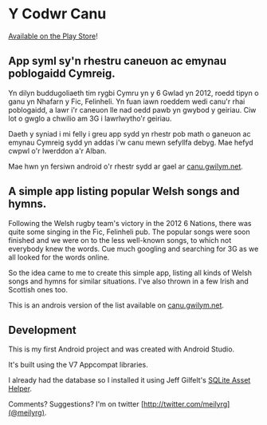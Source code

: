 # Y Codwr Canu

[Available on the Play Store](https://play.google.com/store/apps/details?id=com.meigwilym.ycodwrcanu)!

## App syml sy'n rhestru caneuon ac emynau poblogaidd Cymreig.

Yn dilyn buddugoliaeth tim rygbi Cymru yn y 6 Gwlad yn 2012, roedd tipyn o ganu yn Nhafarn y Fic, Felinheli. Yn fuan iawn roeddem wedi canu'r rhai poblogaidd, a lawr i'r caneuon lle nad oedd pawb yn gwybod y geiriau. Ciw lot o gwglo a chwilio am 3G i lawrlwytho'r geiriau. 

Daeth y syniad i mi felly i greu app sydd yn rhestr pob math o ganeuon ac emynau Cymreig sydd yn addas i'w canu mewn sefyllfa debyg. Mae hefyd cwpwl o'r Iwerddon a'r Alban.

Mae hwn yn fersiwn android o'r rhestr sydd ar gael ar [canu.gwilym.net](http://canu.gwilym.net/).

## A simple app listing popular Welsh songs and hymns.

Following the Welsh rugby team's victory in the 2012 6 Nations, there was quite some singing in the Fic, Felinheli pub. The popular songs were soon finished and we were on to the less well-known songs, to which not everybody knew the words. Cue much googling and searching for 3G as we all looked for the words online. 

So the idea came to me to create this simple app, listing all kinds of Welsh songs and hymns for similar situations. I've also thrown in a few Irish and Scottish ones too. 

This is an androis version of the list available on [canu.gwilym.net](http://canu.gwilym.net/).

## Development

This is my first Android project and was created with Android Studio. 

It's built using the V7 Appcompat libraries. 

I already had the database so I installed it using Jeff Gilfelt's [SQLite Asset Helper](https://github.com/jgilfelt/android-sqlite-asset-helper).

Comments? Suggestions? I'm on twitter [http://twitter.com/meilyrg](@meilyrg).
